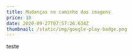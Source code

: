 ```yaml
---
title: Mudanças no caminho das imagens
price: 10
date: 2020-09-27T07:57:26.634Z
thumbnail: /static/img/google-play-badge.png
---
```

teste